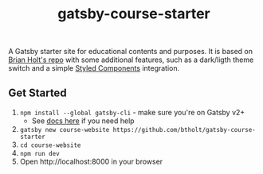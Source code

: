 <h1 align="center">gatsby-course-starter</h1> <br>

A Gatsby starter site for educational contents and purposes. It is based on [Brian Holt's repo](https://github.com/btholt/gatsby-course-starter) with some additional features, such as a dark/ligth theme switch and a simple [Styled Components](https://styled-components.com/) integration. 

## Get Started

1. `npm install --global gatsby-cli` - make sure you're on Gatsby v2+
   - See [docs here](https://next.gatsbyjs.org/docs/) if you need help
1. `gatsby new course-website https://github.com/btholt/gatsby-course-starter`
1. `cd course-website`
1. `npm run dev`
1. Open http://localhost:8000 in your browser

